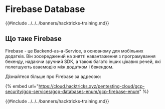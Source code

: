 # Firebase Database

{{#include ../../../banners/hacktricks-training.md}}

## Що таке Firebase

Firebase - це Backend-as-a-Service, в основному для мобільних додатків. Він зосереджений на знятті навантаження з програмування бекенду, надаючи зручний SDK, а також багато інших цікавих речей, які полегшують взаємодію між додатком і бекендом.

Дізнайтеся більше про Firebase за адресою:

{% embed url="https://cloud.hacktricks.xyz/pentesting-cloud/gcp-security/gcp-services/gcp-databases-enum/gcp-firebase-enum" %}

{{#include ../../../banners/hacktricks-training.md}}
